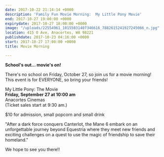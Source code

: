 ```yaml
---
date: 2017-10-22 21:14:14 +0000
description: 'Family Fun Movie Morning:  My Little Pony Movie'
end: 2017-10-27 19:00:00 +0000
expirydate: 2017-10-27 18:00:00 +0000
image: "/uploads/22554961_10155031407346616_7882615241927245066_n.jpg"
location: 415 O Ave, Anacortes, WA 98221
publishdate: 2017-10-23 04:16:00 +0000
start: 2017-10-27 17:00:00 +0000
title: Movie Morning

---
```

**School's out... movie's on!**

There's no school on Friday, October 27, so join us for a movie morning! This event is for EVERYONE, so bring your friends!

My Little Pony: The Movie\
**Friday, September 27 at 10:00 am**\
Anacortes Cinemas\
\(Ticket sales start at 9:30 am.)

\$10 for admission, small popcorn and small drink

"After a dark force conquers Canterlot, the Mane 6 embark on an unforgettable journey beyond Equestria where they meet new friends and exciting challenges on a quest to use the magic of friendship to save their homeland."

We hope to see you there!!